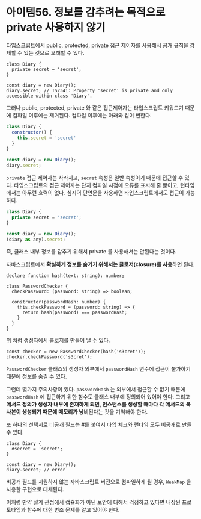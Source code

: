 # 아이템56. 정보를 감추려는 목적으로 private 사용하지 않기

타입스크립트에서 public, protected, private 접근 제어자를 사용해서 공개 규칙을 강제할 수 있는 것으로 오해할 수 있다.

```tsx
class Diary {
  private secret = 'secret';
}

const diary = new Diary();
diary.secret; // TS2341: Property 'secret' is private and only accessible within class 'Diary'.
```

그러나 public, protected, private 와 같은 접근제어자는 타입스크립트 키워드기 때문에 컴파일 이후에는 제거된다. 컴파일 이후에는 아래와 같이 변한다.

```jsx
class Diary {
  constructor() {
    this.secret = 'secret'
  }
}

const diary = new Diary();
diary.secret;
```

`private` 접근 제어자는 사라지고, `secret` 속성은 일반 속성이기 때문에 접근할 수 있다. 타입스크립트의 접근 제어자는 단지 컴파일 시점에 오류를 표시해 줄 뿐이고, 런타임에서는 아무런 효력이 없다. 심지어 단언문을 사용하면 타입스크립트에서도 접근이 가능하다.

```jsx
class Diary {
  private secret = 'secret';
}

const diary = new Diary();
(diary as any).secret;
```

즉, 클래스 내부 정보를 감추기 위해서 private 를 사용해서는 안된다는 것이다.

자바스크립트에서 **확실하게 정보를 숨기기 위해서는 클로저(closure)를 사용**하면 된다.

```tsx
declare function hash(text: string): number;

class PasswordChecker {
  checkPassword: (password: string) => boolean;

  constructor(passwordHash: number) {
    this.checkPassword = (password: string) => {
      return hash(password) === passwordHash;
    }
  }
} 
```

위 처럼 생성자에서 클로저를 만들어 낼 수 있다.

```tsx
const checker = new PasswordChecker(hash('s3cret'));
checker.checkPassword('s3cret');
```

`PasswordChecker` 클래스의 생성자 외부에서 `passwordHash` 변수에 접근이 불가하기 때문에 정보를 숨길 수 있다.

그런데 몇가지 주의사항이 있다. `passwordHash` 는 외부에서 접근할 수 없기 때문에 `passwordHash` 에 접근하기 위한 함수도 클래스 내부에 정의되어 있어야 한다. 그리고 **메서드 정의가 생성자 내부에 존재하게 되면, 인스턴스를 생성할 때마다 각 메서드의 복사본이 생성되기 때문에 메모리가 낭비**된다는 것을 기억해야 한다.

또 하나의 선택지로 비공개 필드는 #를 붙여서 타입 체크와 런타임 모두 비공개로 만들 수 있다.

```tsx
class Diary {
  #secret = 'secret';
}

const diary = new Diary();
diary.secret; // error
```

비공개 필드를 지원하지 않는 자바스크립트 버전으로 컴파일하게 될 경우, `WeakMap` 을 사용한 구현으로 대체된다.

이처럼 만약 설계 관점에서 캡슐화가 아닌 보안에 대해서 걱정하고 있다면 내장된 프로토타입과 함수에 대한 변조 문제를 알고 있어야 한다.
